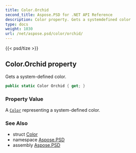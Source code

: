 ```yaml
---
title: Color.Orchid
second_title: Aspose.PSD for .NET API Reference
description: Color property. Gets a systemdefined color
type: docs
weight: 1030
url: /net/aspose.psd/color/orchid/
---
```

{{< psd/tize >}}
## Color.Orchid property

Gets a system-defined color.

```csharp
public static Color Orchid { get; }
```

### Property Value

A [`Color`](../) representing a system-defined color.

### See Also

* struct [Color](../)
* namespace [Aspose.PSD](../../../aspose.psd/)
* assembly [Aspose.PSD](../../../)


